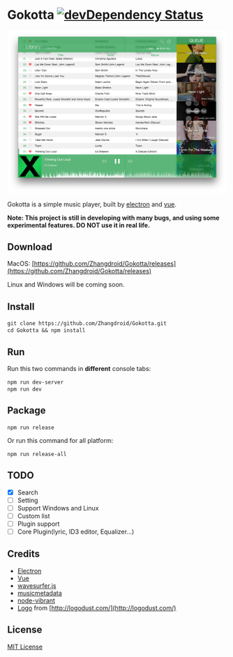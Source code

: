 # Gokotta [![devDependency Status](https://david-dm.org/Zhangdroid/Gokotta/dev-status.svg?style=flat-square)](https://david-dm.org/Zhangdroid/Gokotta#info=devDependencies)

![screenshot](https://raw.githubusercontent.com/Zhangdroid/Gokotta/master/resources/screenshot.png)

Gokotta is a simple music player, built by [electron](http://electron.atom.io/) and [vue](http://vuejs.org/).

**Note: This project is still in developing with many bugs, and using some experimental features. DO NOT use it in real life.**

## Download

MacOS: [https://github.com/Zhangdroid/Gokotta/releases](https://github.com/Zhangdroid/Gokotta/releases)

Linux and Windows will be coming soon.

## Install

```
git clone https://github.com/Zhangdroid/Gokotta.git
cd Gokotta && npm install
```

## Run

Run this two commands in **different** console tabs:

```
npm run dev-server
npm run dev
```

## Package

```
npm run release
```

Or run this command for all platform:

```
npm run release-all
```

## TODO

* [x] Search
* [ ] Setting
* [ ] Support Windows and Linux
* [ ] Custom list
* [ ] Plugin support
* [ ] Core Plugin(lyric, ID3 editor, Equalizer...)

## Credits

* [Electron](http://electron.atom.io/)
* [Vue](http://vuejs.org/)
* [wavesurfer.js](http://wavesurfer-js.org/)
* [musicmetadata](https://github.com/leetreveil/musicmetadata)
* [node-vibrant](https://www.npmjs.com/package/node-vibrant)
* [Logo](https://github.com/Zhangdroid/Gokotta/blob/master/src/assets/images/logo.png) from [http://logodust.com/](http://logodust.com/)

## License

[MIT License](https://github.com/Zhangdroid/Gokotta/blob/master/LICENSE)
